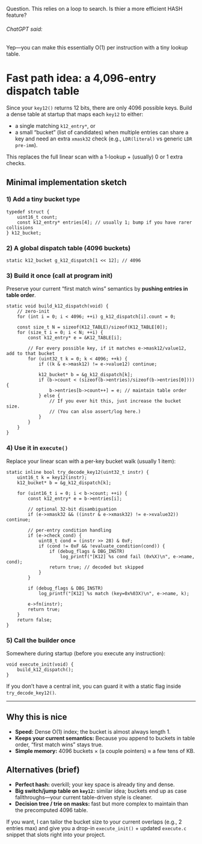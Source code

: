 Question.  This relies on a loop to search.  Is thier a more efficient HASH feature?

###### ChatGPT said:

Yep—you can make this essentially O(1) per instruction with a tiny lookup table.

# Fast path idea: a 4,096-entry dispatch table

Since your `key12()` returns 12 bits, there are only 4096 possible keys. Build a dense table at startup that maps each `key12` to either:

- a single matching `k12_entry*`, or
- a small “bucket” (list of candidates) when multiple entries can share a key and need an extra `xmask32` check (e.g., `LDR(literal)` vs generic `LDR pre-imm`).

This replaces the full linear scan with a 1-lookup + (usually) 0 or 1 extra checks.

## Minimal implementation sketch

### 1) Add a tiny bucket type

```
typedef struct {
    uint16_t count;
    const k12_entry* entries[4]; // usually 1; bump if you have rarer collisions
} k12_bucket;
```

### 2) A global dispatch table (4096 buckets)

```
static k12_bucket g_k12_dispatch[1 << 12]; // 4096
```

### 3) Build it once (call at program init)

Preserve your current “first match wins” semantics by **pushing entries in table order**.

```
static void build_k12_dispatch(void) {
    // zero-init
    for (int i = 0; i < 4096; ++i) g_k12_dispatch[i].count = 0;

    const size_t N = sizeof(K12_TABLE)/sizeof(K12_TABLE[0]);
    for (size_t i = 0; i < N; ++i) {
        const k12_entry* e = &K12_TABLE[i];

        // For every possible key, if it matches e->mask12/value12, add to that bucket
        for (uint32_t k = 0; k < 4096; ++k) {
            if ((k & e->mask12) != e->value12) continue;

            k12_bucket* b = &g_k12_dispatch[k];
            if (b->count < (sizeof(b->entries)/sizeof(b->entries[0]))) {
                b->entries[b->count++] = e; // maintain table order
            } else {
                // If you ever hit this, just increase the bucket size.
                // (You can also assert/log here.)
            }
        }
    }
}
```

### 4) Use it in `execute()`

Replace your linear scan with a per-key bucket walk (usually 1 item):

```
static inline bool try_decode_key12(uint32_t instr) {
    uint16_t k = key12(instr);
    k12_bucket* b = &g_k12_dispatch[k];

    for (uint16_t i = 0; i < b->count; ++i) {
        const k12_entry* e = b->entries[i];

        // optional 32-bit disambiguation
        if (e->xmask32 && ((instr & e->xmask32) != e->xvalue32)) continue;

        // per-entry condition handling
        if (e->check_cond) {
            uint8_t cond = (instr >> 28) & 0xF;
            if (cond != 0xF && !evaluate_condition(cond)) {
                if (debug_flags & DBG_INSTR)
                    log_printf("[K12] %s cond fail (0x%X)\n", e->name, cond);
                return true; // decoded but skipped
            }
        }

        if (debug_flags & DBG_INSTR)
            log_printf("[K12] %s match (key=0x%03X)\n", e->name, k);

        e->fn(instr);
        return true;
    }
    return false;
}
```

### 5) Call the builder once

Somewhere during startup (before you execute any instruction):

```
void execute_init(void) {
    build_k12_dispatch();
}
```

If you don’t have a central init, you can guard it with a static flag inside `try_decode_key12()`.

------

## Why this is nice

- **Speed:** Dense O(1) index; the bucket is almost always length 1.
- **Keeps your current semantics:** Because you append to buckets in table order, “first match wins” stays true.
- **Simple memory:** 4096 buckets × (a couple pointers) ≈ a few tens of KB.

## Alternatives (brief)

- **Perfect hash:** overkill; your key space is already tiny and dense.
- **Big switch/jump table on `key12`:** similar idea; buckets end up as case fallthroughs—your current table-driven style is cleaner.
- **Decision tree / trie on masks:** fast but more complex to maintain than the precomputed 4096 table.

If you want, I can tailor the bucket size to your current overlaps (e.g., 2 entries max) and give you a drop-in `execute_init()` + updated `execute.c` snippet that slots right into your project.